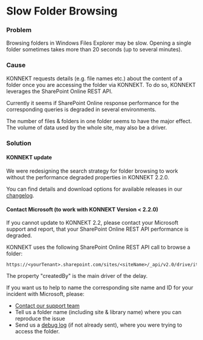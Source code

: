 # Slow Folder Browsing

### Problem

Browsing folders in Windows Files Explorer may be slow. Opening a single folder sometimes takes more than 20 seconds (up to several minutes).

### Cause

KONNEKT requests details (e.g. file names etc.) about the content of a folder once you are accessing the folder via KONNEKT. To do so, KONNEKT leverages the SharePoint Online REST API.

Currently it seems if SharePoint Online response performance for the corresponding queries is degraded in several environments.

The number of files & folders in one folder seems to have the major effect. The volume of data used by the whole site, may also be a driver.

### Solution

#### KONNEKT update

We were redesigning the search strategy for folder browsing to work without the performance degraded properties in KONNEKT 2.2.0.

You can find details and download options for available releases in our [changelog](../changelog.md).

#### Contact Microsoft (to work with KONNEKT Version < 2.2.0)

If you cannot update to KONNEKT 2.2, please contact your Microsoft support and report, that your SharePoint Online REST API performance is degraded.

KONNEKT uses the following SharePoint Online REST API call to browse a folder:

```
https://<yourTenant>.sharepoint.com/sites/<siteName>/_api/v2.0/drive/items/<ID>/children
```

The property "createdBy" is the main driver of the delay.

If you want us to help to name the corresponding site name and ID for your incident with Microsoft, please:

* [Contact our support team](https://www.konnekt.io/help/)&#x20;
* Tell us a folder name (including site & library name) where you can reproduce the issue
* Send us a [debug log](debug-log-preparation.md) (if not already sent), where you were trying to access the folder.

####
